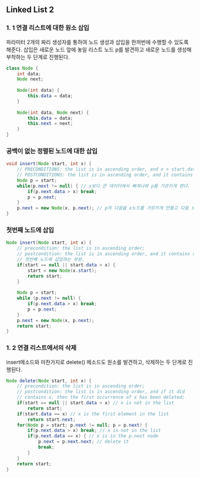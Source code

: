 ## Linked List 2

### 1. 1 연결 리스트에 대한 원소 삽입

파라미터 2개의 짜리 생성자를 통하여 노드 생성과 삽입을 한꺼번에 수행할 수 있도록 해준다. 삽입은 새로운 노드 앞에 놓일 리스트 노드 p를 발견하고 새로운 노드를 생성해 부착하는 두 단계로 진행된다. 

```java
class Node {
    int data;
    Node next;
    
    Node(int data) {
        this.data = data;
    }
    
    Node(int data, Node next) {
        this.data = data;
        this.next = next;
    }
}
```

### 공백이 없는 정렬된 노드에 대한 삽입

```java
void insert(Node start, int x) {
    // PRECONDITIONS: the list is in ascending order, and x > start.data;
    // POSTCONDITIONS: the list is in ascending order, and it contains x;
    Node p = start;
    while(p.next != null) { // x보다 큰 데이터에서 빠져나와 p를 가르키게 한다. 
        if(p.next.data > x) break;
        p = p.next; 
    }
    p.next = new Node(x, p.next); // p의 다음을 x노드를 가르키게 만들고 다음 노드를 가르키게 만든다. 
}
```

### 첫번째 노드에 삽입

```java
Node insert(Node start, int x) {
    // precondition: the list is in ascending order;
    // postcondition: the list is in ascending order, and it contains x;
    // 첫번쨰 노드에 삽입하는 부분.
    if(start == null || start.data > x) {
        start = new Node(x.start);
        return start;
    }
    
    Node p = start;
    while (p.next != null) {
		if(p.next.data > x) break;
		p = p.next;
	}
	p.next = new Node(x, p.next);
	return start;
}
```

### 1. 2 연결 리스트에서의 삭제

insert메소드와 마찬가지로 delete() 메소드도 원소를 발견하고, 삭제하는 두 단계로 진행된다. 

```java
Node delete(Node start, int x) {
    // precondition: the list is in ascending order;
    // postcondition: the list is in ascending order, and if it did
    // contains x, then the first occurrence of x has been deleted;
    if(start == null || start.data > x) // x is not in the list
    	return start;
    if(start.data == x) // x is the first element in the list
    	return start.next;
    for(Node p = start; p.next != null; p = p.next) {
        if(p.next.data > x) break; // x is not in the list
        if(p.next.data == x) { // x is in the p.next node
            p.next = p.next.next; // delete it
            break;
        }
    }
    return start;
}
```